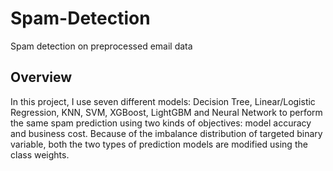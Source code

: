 # Spam-Detection
Spam detection on preprocessed email data

## Overview
In this project, I use seven different models: Decision Tree, Linear/Logistic Regression, KNN, SVM, XGBoost, LightGBM and Neural Network to perform the same spam prediction using two kinds of objectives: model accuracy and business cost.
Because of the imbalance distribution of targeted binary variable, both the two types of prediction models are modified using the class weights.

